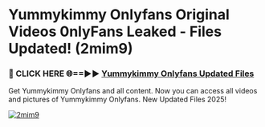 # Yummykimmy Onlyfans Original Videos 0nlyFans Leaked - Files Updated! (2mim9)

<h3>🔴 CLICK HERE 🌐==►► <a href="https://tinyurl.com/ms9xzufz" rel="nofollow">Yummykimmy Onlyfans Updated Files</a></h3>

Get Yummykimmy Onlyfans and all content. Now you can access all videos and pictures of Yummykimmy Onlyfans. New Updated Files 2025!

[![2mim9](https://i.imgur.com/ppqm5kG.gif)](https://tinyurl.com/ms9xzufz)
